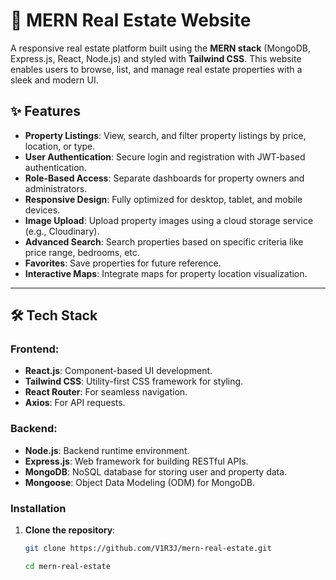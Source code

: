 # 🏡 MERN Real Estate Website

A responsive real estate platform built using the **MERN stack** (MongoDB, Express.js, React, Node.js) and styled with **Tailwind CSS**. This website enables users to browse, list, and manage real estate properties with a sleek and modern UI.

## ✨ Features

- **Property Listings**: View, search, and filter property listings by price, location, or type.
- **User Authentication**: Secure login and registration with JWT-based authentication.
- **Role-Based Access**: Separate dashboards for property owners and administrators.
- **Responsive Design**: Fully optimized for desktop, tablet, and mobile devices.
- **Image Upload**: Upload property images using a cloud storage service (e.g., Cloudinary).
- **Advanced Search**: Search properties based on specific criteria like price range, bedrooms, etc.
- **Favorites**: Save properties for future reference.
- **Interactive Maps**: Integrate maps for property location visualization.

---

## 🛠️ Tech Stack

### Frontend:
- **React.js**: Component-based UI development.
- **Tailwind CSS**: Utility-first CSS framework for styling.
- **React Router**: For seamless navigation.
- **Axios**: For API requests.

### Backend:
- **Node.js**: Backend runtime environment.
- **Express.js**: Web framework for building RESTful APIs.
- **MongoDB**: NoSQL database for storing user and property data.
- **Mongoose**: Object Data Modeling (ODM) for MongoDB.


### Installation

1. **Clone the repository**:
   ```bash
   git clone https://github.com/V1R3J/mern-real-estate.git
   
   cd mern-real-estate

